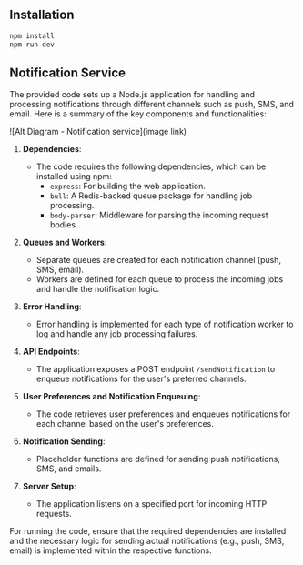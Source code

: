 ## Installation

```bash
npm install
npm run dev
```
## Notification Service
The provided code sets up a Node.js application for handling and processing notifications through different channels such as push, SMS, and email. Here is a summary of the key components and functionalities:

![Alt Diagram - Notification service](image link)

1. **Dependencies**:
   - The code requires the following dependencies, which can be installed using npm:
     - `express`: For building the web application.
     - `bull`: A Redis-backed queue package for handling job processing.
     - `body-parser`: Middleware for parsing the incoming request bodies.

2. **Queues and Workers**:
   - Separate queues are created for each notification channel (push, SMS, email).
   - Workers are defined for each queue to process the incoming jobs and handle the notification logic.

3. **Error Handling**:
   - Error handling is implemented for each type of notification worker to log and handle any job processing failures.

4. **API Endpoints**:
   - The application exposes a POST endpoint `/sendNotification` to enqueue notifications for the user's preferred channels.

5. **User Preferences and Notification Enqueuing**:
   - The code retrieves user preferences and enqueues notifications for each channel based on the user's preferences.

6. **Notification Sending**:
   - Placeholder functions are defined for sending push notifications, SMS, and emails.

7. **Server Setup**:
   - The application listens on a specified port for incoming HTTP requests.

For running the code, ensure that the required dependencies are installed and the necessary logic for sending actual notifications (e.g., push, SMS, email) is implemented within the respective functions.
